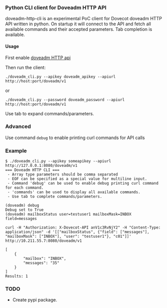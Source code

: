 ### Python CLI client for Doveadm HTTP API
doveadm-http-cli is an experimental PoC client for Dovecot doveadm HTTP API written in python. On startup it will connect to the API and fetch all available commands and their accepted parameters. Tab completion is available.

#### Usage
First enable [doveadm HTTP api](https://wiki.dovecot.org/Design/DoveadmProtocol/HTTP)

Then run the client:
```
./doveadm_cli.py --apikey doveadm_apikey --apiurl http://host:port/doveadm/v1
```
or
```
./doveadm_cli.py --password doveadm_password --apiurl http://host:port/doveadm/v1
```

Use tab to expand commands/parameters.

### Advanced
Use command `debug` to enable printing curl commands for API calls

### Example
```
$ ./doveadm_cli.py --apikey someapikey --apiurl http://127.0.0.1:8080/doveadm/v1
=== Doveadm HTTP CLI ===
 - Array type parameters should be comma separated
 - EOF can be specified as a special value for multiline input.
 - Command 'debug' can be used to enable debug printing curl command for each command.
 - 'commands' can be used to display all available commands.
 - Use tab to complete commands/parameters.

(doveadm) debug
Debug set to True
(doveadm) mailboxStatus user=testuser1 mailboxMask=INBOX field=messages

curl -H "Authorization: X-Dovecot-API anV1c3RvNjY2" -H "Content-Type: application/json" -d '[["mailboxStatus", {"field": ["messages"], "mailboxMask": ["INBOX"], "user": "testuser1"}, "c01"]]' http://10.211.55.7:8080/doveadm/v1

[
    {
        "mailbox": "INBOX",
        "messages": "35"
    }
]
Results: 1
```

### TODO
 - Create pypi package.

